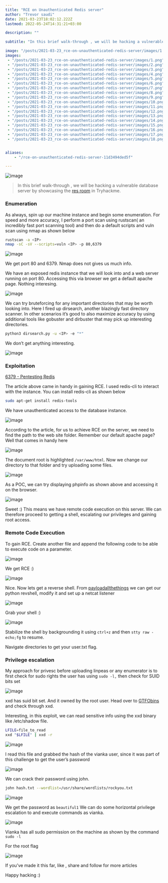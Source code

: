 ```yaml
---
title: "RCE on Unauthenticated Redis server"
author: "Trevor saudi"
date: 2021-03-23T18:02:12.222Z
lastmod: 2022-05-24T14:31:21+03:00

description: ""

subtitle: "In this brief walk-through , we will be hacking a vulnerable database server by showcasing the res room in Tryhackme."

image: "/posts/2021-03-23_rce-on-unauthenticated-redis-server/images/1.png" 
images:
 - "/posts/2021-03-23_rce-on-unauthenticated-redis-server/images/1.png"
 - "/posts/2021-03-23_rce-on-unauthenticated-redis-server/images/2.png"
 - "/posts/2021-03-23_rce-on-unauthenticated-redis-server/images/3.png"
 - "/posts/2021-03-23_rce-on-unauthenticated-redis-server/images/4.png"
 - "/posts/2021-03-23_rce-on-unauthenticated-redis-server/images/5.png"
 - "/posts/2021-03-23_rce-on-unauthenticated-redis-server/images/6.png"
 - "/posts/2021-03-23_rce-on-unauthenticated-redis-server/images/7.png"
 - "/posts/2021-03-23_rce-on-unauthenticated-redis-server/images/8.png"
 - "/posts/2021-03-23_rce-on-unauthenticated-redis-server/images/9.png"
 - "/posts/2021-03-23_rce-on-unauthenticated-redis-server/images/10.png"
 - "/posts/2021-03-23_rce-on-unauthenticated-redis-server/images/11.png"
 - "/posts/2021-03-23_rce-on-unauthenticated-redis-server/images/12.png"
 - "/posts/2021-03-23_rce-on-unauthenticated-redis-server/images/13.png"
 - "/posts/2021-03-23_rce-on-unauthenticated-redis-server/images/14.png"
 - "/posts/2021-03-23_rce-on-unauthenticated-redis-server/images/15.png"
 - "/posts/2021-03-23_rce-on-unauthenticated-redis-server/images/16.png"
 - "/posts/2021-03-23_rce-on-unauthenticated-redis-server/images/17.png"
 - "/posts/2021-03-23_rce-on-unauthenticated-redis-server/images/18.png"


aliases:
    - "/rce-on-unauthenticated-redis-server-11d3494ded5f"

---
```


![image](/posts/2021-03-23_rce-on-unauthenticated-redis-server/images/1.png#layoutTextWidth)


> In this brief walk-through , we will be hacking a vulnerable database server by showcasing the [res room](https://tryhackme.com/room/res) in Tryhackme.

### Enumeration

As always, spin up our machine instance and begin some enumeration. For speed and more accuracy, I perform a port scan using rustscan( an incredibly fast port scanning tool) and then do a default scripts and vuln scan using nmap as shown below

```bash
rustscan -a <IP>
nmap -sC -sV --scripts=vuln <IP> -p 80,6379
```
![image](/posts/2021-03-23_rce-on-unauthenticated-redis-server/images/2.png#layoutTextWidth)


We get port 80 and 6379. Nmap does not gives us much info.

We have an exposed redis instance that we will look into and a web server running on port 80. Accessing this via browser we get a default apache page. Nothing interesing.

![image](/posts/2021-03-23_rce-on-unauthenticated-redis-server/images/3.png#layoutTextWidth)


We can try bruteforcing for any important directories that may be worth looking into. Here I fired up dirsearch, another blazingly fast directory scanner. In other scenarios it’s good to also maximize accuracy by using additional tools like gobuster and dirbuster that may pick up interesting directories.

```bash 
python3 dirsearch.py -u <IP> -e "*"
```


We don’t get anything interesting.

![image](/posts/2021-03-23_rce-on-unauthenticated-redis-server/images/4.png#layoutTextWidth)


### Exploitation

[6379 - Pentesting Redis](https://book.hacktricks.xyz/pentesting/6379-pentesting-redis#redis-rce)


The article above came in handy in gaining RCE. I used redis-cli to interact with the instance. You can install redis-cli as shown below
```bash     
sudo apt-get install redis-tools
```


We have unauthenticated access to the database instance.

![image](/posts/2021-03-23_rce-on-unauthenticated-redis-server/images/5.png#layoutTextWidth)


According to the article, for us to achieve RCE on the server, we need to find the path to the web site folder. Remember our default apache page? Well that comes in handy here

![image](/posts/2021-03-23_rce-on-unauthenticated-redis-server/images/6.png#layoutTextWidth)


The document root is highlighted `/var/www/html`. Now we change our directory to that folder and try uploading some files.

![image](/posts/2021-03-23_rce-on-unauthenticated-redis-server/images/7.png#layoutTextWidth)


As a POC, we can try displaying phpinfo as shown above and accessing it on the browser.

![image](/posts/2021-03-23_rce-on-unauthenticated-redis-server/images/8.png#layoutTextWidth)


Sweet :) This means we have remote code execution on this server. We can therefore proceed to getting a shell, escalating our privileges and gaining root access.

### Remote Code Execution

To gain RCE. Create another file and append the following code to be able to execute code on a parameter.

![image](/posts/2021-03-23_rce-on-unauthenticated-redis-server/images/9.png#layoutTextWidth)


We get RCE :)

![image](/posts/2021-03-23_rce-on-unauthenticated-redis-server/images/10.png#layoutTextWidth)


Nice. Now lets get a reverse shell. From [payloadallthethings](https://github.com/swisskyrepo/PayloadsAllTheThings/blob/master/Methodology%20and%20Resources/Reverse%20Shell%20Cheatsheet.md#python) we can get our python revshell, modify it and set up a netcat listener

![image](/posts/2021-03-23_rce-on-unauthenticated-redis-server/images/11.png#layoutTextWidth)


Grab your shell :)

![image](/posts/2021-03-23_rce-on-unauthenticated-redis-server/images/12.png#layoutTextWidth)


Stabilize the shell by backgrounding it using `ctrl+z` and then `stty raw -echo;fg` to resume.

Navigate directories to get your user.txt flag.

### Privilege escalation

My approach for privesc before uploading linpeas or any enumerator is to first check for sudo rights the user has using `sudo -l,` then check for SUID bits set

![image](/posts/2021-03-23_rce-on-unauthenticated-redis-server/images/13.png#layoutTextWidth)


xxd has suid bit set. And it owned by the root user. Head over to [GTFObins](https://gtfobins.github.io/gtfobins/xxd/#sudo) and check through xxd.

Interesting, in this exploit, we can read sensitive info using the xxd binary like /etc/shadow file.
```bash
LFILE=file_to_read
xxd "$LFILE" | xxd -r
```
![image](/posts/2021-03-23_rce-on-unauthenticated-redis-server/images/14.png#layoutTextWidth)


I read this file and grabbed the hash of the vianka user, since it was part of this challenge to get the user’s password

![image](/posts/2021-03-23_rce-on-unauthenticated-redis-server/images/15.png#layoutTextWidth)


We can crack their password using john.

```bash
john hash.txt --wordlist=/usr/share/wordlists/rockyou.txt
```
![image](/posts/2021-03-23_rce-on-unauthenticated-redis-server/images/16.png#layoutTextWidth)


We get the password as `beautiful1` We can do some horizontal privilege escalation to and execute commands as vianka.

![image](/posts/2021-03-23_rce-on-unauthenticated-redis-server/images/17.png#layoutTextWidth)


Vianka has all sudo permission on the machine as shown by the command `sudo -l`

For the root flag

![image](/posts/2021-03-23_rce-on-unauthenticated-redis-server/images/18.png#layoutTextWidth)


If you’ve made it this far, like , share and follow for more articles

Happy hacking :)
